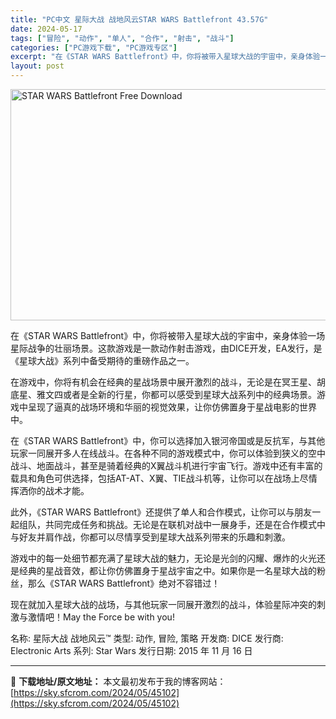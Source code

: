 ```yaml
---
title: "PC中文 星际大战 战地风云STAR WARS Battlefront 43.57G"
date: 2024-05-17
tags: ["冒险", "动作", "单人", "合作", "射击", "战斗"]
categories: ["PC游戏下载", "PC游戏专区"]
excerpt: "在《STAR WARS Battlefront》中，你将被带入星球大战的宇宙中，亲身体验一场星际战争的壮丽场景。这款游戏是一款动作射击游戏，由DICE开发，EA发行，是《星球大战》系列中备受期待的重磅作品之一。 在游戏中，你将有机会在经典的星战场景中展开激烈的战斗，无论是在冥王星、胡底星、雅文四或者&hellip;"
layout: post
---
```


<img class="igg-image-content aligncenter" title="STAR WARS Battlefront Free Download" src="https://sky.sfcrom.com/wp-content/uploads/2024/05/ebe9f-STAR-WARS-Battlefront-Free-Download.jpg" alt="STAR WARS Battlefront Free Download" width="660" height="370" />

在《STAR WARS Battlefront》中，你将被带入星球大战的宇宙中，亲身体验一场星际战争的壮丽场景。这款游戏是一款动作射击游戏，由DICE开发，EA发行，是《星球大战》系列中备受期待的重磅作品之一。

在游戏中，你将有机会在经典的星战场景中展开激烈的战斗，无论是在冥王星、胡底星、雅文四或者是全新的行星，你都可以感受到星球大战系列中的经典场景。游戏中呈现了逼真的战场环境和华丽的视觉效果，让你仿佛置身于星战电影的世界中。

在《STAR WARS Battlefront》中，你可以选择加入银河帝国或是反抗军，与其他玩家一同展开多人在线战斗。在各种不同的游戏模式中，你可以体验到狭义的空中战斗、地面战斗，甚至是骑着经典的X翼战斗机进行宇宙飞行。游戏中还有丰富的载具和角色可供选择，包括AT-AT、X翼、TIE战斗机等，让你可以在战场上尽情挥洒你的战术才能。

此外，《STAR WARS Battlefront》还提供了单人和合作模式，让你可以与朋友一起组队，共同完成任务和挑战。无论是在联机对战中一展身手，还是在合作模式中与好友并肩作战，你都可以尽情享受到星球大战系列带来的乐趣和刺激。

游戏中的每一处细节都充满了星球大战的魅力，无论是光剑的闪耀、爆炸的火光还是经典的星战音效，都让你仿佛置身于星战宇宙之中。如果你是一名星球大战的粉丝，那么《STAR WARS Battlefront》绝对不容错过！

现在就加入星球大战的战场，与其他玩家一同展开激烈的战斗，体验星际冲突的刺激与激情吧！May the Force be with you!

名称: 星际大战 战地风云™
类型: 动作, 冒险, 策略
开发商: DICE
发行商: Electronic Arts
系列: Star Wars
发行日期: 2015 年 11 月 16 日

---
📖 **下载地址/原文地址：** 本文最初发布于我的博客网站：[https://sky.sfcrom.com/2024/05/45102](https://sky.sfcrom.com/2024/05/45102)
